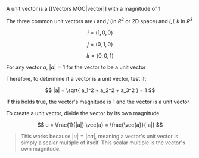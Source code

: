 A unit vector is a [[Vectors MOC|vector]] with a magnitude of 1

The three common unit vectors are $i$ and $j$ (in $R^2$ or 2D space) and $i, j, k$ in $R^3$ 

$$
i = \langle 1, 0, 0 \rangle
$$

$$
j = \langle 0, 1, 0 \rangle
$$

$$
k = \langle 0, 0, 1 \rangle
$$

For any vector $a$, $|a| = 1$ for the vector to be a unit vector

Therefore, to determine if a vector is a unit vector, test if:

$$
|a| = \sqrt{
a_1^2 + 
a_2^2 + 
a_3^2
} = 1
$$

If this holds true, the vector's magnitude is 1 and the vector is a unit vector

To create a unit vector, divide the vector by its own magnitude

$$
u = \frac{1}{|a|} \vec{a} = \frac{\vec{a}}{|a|}
$$

> This works because $|u| = |ca|$, meaning a vector's unit vector is simply a scalar multiple of itself. This scalar multiple is the vector's own magnitude.
